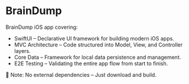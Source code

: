 # BrainDump
BrainDump iOS app covering:

  -  SwiftUI – Declarative UI framework for building modern iOS apps.
  -  MVC Architecture – Code structured into Model, View, and Controller layers.
  -  Core Data – Framework for local data persistence and management.
  -  E2E Testing – Validating the entire app flow from start to finish.

📌 Note: No external dependencies – Just download and build.
